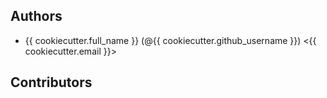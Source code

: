 ## Authors

- {{ cookiecutter.full_name }} (@{{ cookiecutter.github_username }}) <{{ cookiecutter.email }}>

## Contributors

<!-- Please write your name alphabetically. -->
